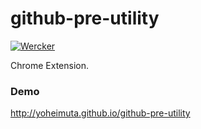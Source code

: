 # github-pre-utility

[![Wercker](http://img.shields.io/wercker/ci/54393fe184570fc622001411.svg?style=flat-square)][wercker]

[wercker]: https://app.wercker.com/project/bykey/07449a9cbfed0c4e758316f792c19909

Chrome Extension.

### Demo

http://yoheimuta.github.io/github-pre-utility
